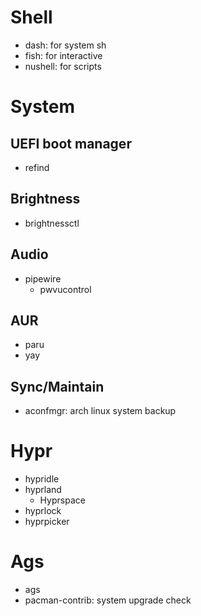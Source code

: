 # Shell
- dash: for system sh
- fish: for interactive
- nushell: for scripts
# System
## UEFI boot manager
- refind
## Brightness
- brightnessctl
## Audio
- pipewire
  - pwvucontrol
## AUR
- paru
- yay
## Sync/Maintain
- aconfmgr: arch linux system backup
# Hypr
- hypridle
- hyprland
  - Hyprspace
- hyprlock
- hyprpicker
# Ags
- ags
- pacman-contrib: system upgrade check
